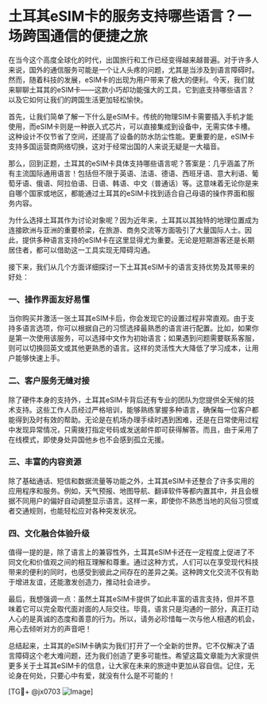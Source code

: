 # 土耳其eSIM卡的服务支持哪些语言？一场跨国通信的便捷之旅

在当今这个高度全球化的时代，出国旅行和工作已经变得越来越普遍。对于许多人来说，国外的通信服务可能是一个让人头疼的问题，尤其是当涉及到语言障碍时。然而，随着科技的发展，eSIM卡的出现为用户带来了极大的便利。今天，我们就来聊聊土耳其的eSIM卡——这款小巧却功能强大的工具，它到底支持哪些语言？以及它如何让我们的跨国生活更加轻松愉快。

首先，让我们简单了解一下什么是eSIM卡。传统的物理SIM卡需要插入手机才能使用，而eSIM卡则是一种嵌入式芯片，可以直接集成到设备中，无需实体卡槽。这种设计不仅节省了空间，还提高了设备的防水防尘性能。更重要的是，eSIM卡支持多国运营商网络切换，这对于经常出国的人来说无疑是一大福音。

那么，回到正题，土耳其的eSIM卡具体支持哪些语言呢？答案是：几乎涵盖了所有主流国际通用语言！包括但不限于英语、法语、德语、西班牙语、意大利语、葡萄牙语、俄语、阿拉伯语、日语、韩语、中文（普通话）等。这意味着无论你是来自哪个国家或地区，都能通过土耳其的eSIM卡找到适合自己母语的操作界面和服务内容。

为什么选择土耳其作为讨论对象呢？因为近年来，土耳其以其独特的地理位置成为连接欧洲与亚洲的重要桥梁，在旅游、商务交流等方面吸引了大量国际人士。因此，提供多种语言支持的eSIM卡在这里显得尤为重要。无论是短期游客还是长期居住者，都可以借助这一工具实现无障碍沟通。

接下来，我们从几个方面详细探讨一下土耳其eSIM卡的语言支持优势及其带来的好处：

### 一、操作界面友好易懂

当你购买并激活一张土耳其eSIM卡后，你会发现它的设置过程非常直观。由于支持多语言选项，你可以根据自己的习惯选择最熟悉的语言进行配置。比如，如果你是第一次使用该服务，可以选择中文作为初始语言；如果遇到问题需要联系客服，则可以切换回英文或其他更熟悉的语言。这样的灵活性大大降低了学习成本，让用户能够快速上手。

### 二、客户服务无缝对接

除了硬件本身的支持外，土耳其eSIM卡背后还有专业的团队为您提供全天候的技术支持。这些工作人员经过严格培训，能够熟练掌握多种语言，确保每一位客户都能得到及时有效的帮助。无论是在机场办理手续时遇到困难，还是在日常使用过程中发现异常情况，只需拨打指定号码或发送邮件即可获得解答。而且，由于采用了在线模式，即使身处异国他乡也不会感到孤立无援。

### 三、丰富的内容资源

除了基础通话、短信和数据流量等功能之外，土耳其eSIM卡还整合了许多实用的应用程序和服务。例如，天气预报、地图导航、翻译软件等都内置其中，并且会根据不同用户的偏好自动调整显示语言。这样一来，即使你不熟悉当地的风俗习惯或者交通规则，也能轻松应对各种突发状况。

### 四、文化融合体验升级

值得一提的是，除了语言上的兼容性外，土耳其eSIM卡还在一定程度上促进了不同文化和价值观之间的相互理解和尊重。通过这种方式，人们可以在享受现代科技带来的便利的同时，也感受到彼此之间存在的差异之美。这种跨文化交流不仅有助于增进友谊，还能激发创造力，推动社会进步。

最后，我想强调一点：虽然土耳其eSIM卡提供了如此丰富的语言支持，但并不意味着它可以完全取代面对面的人际交往。毕竟，语言只是沟通的一部分，真正打动人心的是真诚的态度和善意的行为。所以，请务必珍惜每一次与他人相遇的机会，用心去倾听对方的声音吧！

总结起来，土耳其的eSIM卡确实为我们打开了一个全新的世界。它不仅解决了语言障碍这个老大难问题，还为我们创造了更多可能性。希望这篇文章能为大家提供更多关于土耳其eSIM卡的信息，让大家在未来的旅途中更加从容自信。记住，无论身在何处，只要心中有爱，就没有什么是不可能的！

[TG💪+ @jx0703 ![Image](https://github.com/user-attachments/assets/dbca1d08-cadb-493c-b0ec-ad6f7a83f270)]